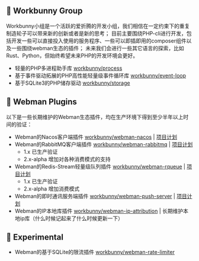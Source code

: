 <!--<p align="center"><img width="150px" src="https://chaz6chez.cn/images/workbunny-logo.png" alt="workbunny"></p>-->

## 🐰 Workbunny Group
Workbunny小组是一个活跃的爱折腾的开发小组，我们相信在一定约束下的重复制造轮子可以带来新的创新或者是新的思考；
目前主要围绕PHP-cli进行开发，包括开发一些可以直接投入使用的服务程序、一些可以即插即用的composer组件以及一些围绕webman生态的插件；
未来我们会进行一些其它语言的探索，比如Rust、Python，但始终希望未来PHP的开发环境会更好。

- 轻量的PHP多进程助手库 [workbunny/process](https://github.com/workbunny/process) 
- 基于事件驱动拓展的PHP高性能轻量级事件循环库 [workbunny/event-loop](https://github.com/workbunny/event-loop)
- 基于SQLite3的PHP储存驱动 [workbunny/storage](https://github.com/workbunny/storage)

## 🐰 Webman Plugins
以下是一些长期维护的Webman生态插件，均在生产环境下得到至少半年以上时间的验证：

- Webman的Nacos客户端插件 [workbunny/webman-nacos](https://github.com/workbunny/webman-nacos) | [项目计划](https://github.com/orgs/workbunny/projects/5)
- Webman的RabbitMQ客户端插件 [workbunny/webman-rabbitmq](https://github.com/workbunny/webman-rabbitmq) | [项目计划](https://github.com/orgs/workbunny/projects/4)
  - 1.x 已生产验证
  - 2.x-alpha 增加对各种消费模式的支持
- Webman的Redis-Stream轻量级队列插件 [workbunny/webman-rqueue](https://github.com/workbunny/webman-rqueue) | [项目计划](https://github.com/orgs/workbunny/projects/3) 
  - 1.x 已生产验证
  - 2.x-alpha 增加消费模式
- Webman的即时通讯服务端插件 [workbunny/webman-push-server](https://github.com/workbunny/webman-push-server) | [项目计划](https://github.com/orgs/workbunny/projects/6) 
- Webman的IP本地库插件 [workbunny/webman-ip-attribution](https://github.com/workbunny/webman-ip-attribution) | 长期维护本地ip库（什么时候记起来了什么时候更新一下）

## 🐰 Experimental 
- Webman的基于SQLite的限流插件 [workbunny/webman-rate-limiter](https://github.com/workbunny/webman--rate-limiter)
